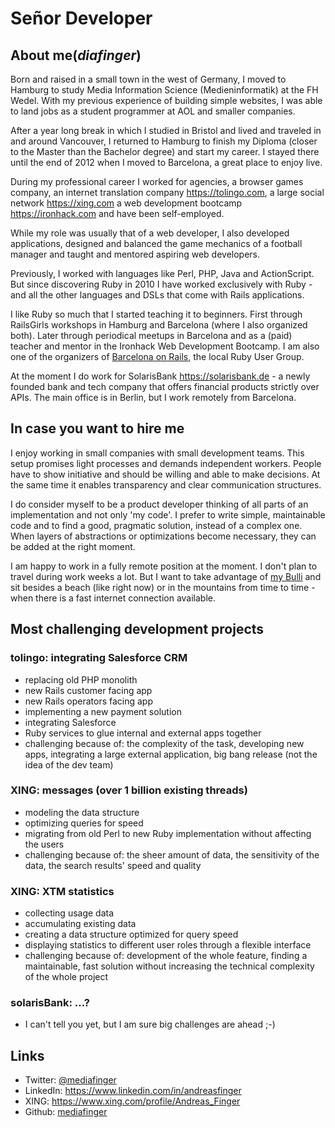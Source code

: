 # Señor Developer

## About me(_diafinger_)

Born and raised in a small town in the west of Germany, I moved to Hamburg to study Media Information Science (Medieninformatik) at the FH Wedel. With my previous experience of building simple websites, I was able to land jobs as a student programmer at AOL and smaller companies.

After a year long break in which I studied in Bristol and lived and traveled in and around Vancouver, I returned to Hamburg to finish my Diploma (closer to the Master than the Bachelor degree) and start my career. I stayed there until the end of 2012 when I moved to Barcelona, a great place to enjoy live.

During my professional career I worked for agencies, a browser games company, an internet translation company <https://tolingo.com>, a large social network <https://xing.com> a web development bootcamp <https://ironhack.com> and have been self-employed.

While my role was usually that of a web developer, I also developed applications, designed and balanced the game mechanics of a football manager and taught and mentored aspiring web developers.

Previously, I worked with languages like Perl, PHP, Java and ActionScript. But since discovering Ruby in 2010 I have worked exclusively with Ruby - and all the other languages and DSLs that come with Rails applications.

I like Ruby so much that I started teaching it to beginners. First through RailsGirls workshops in Hamburg and Barcelona (where I also organized both). Later through periodical meetups in Barcelona and as a (paid) teacher and mentor in the Ironhack Web Development Bootcamp. I am also one of the organizers of [Barcelona on Rails](https://www.meetup.com/Barcelona-on-Rails), the local Ruby User Group.

At the moment I do work for SolarisBank <https://solarisbank.de> - a newly founded bank and tech company that offers financial products strictly over APIs. The main office is in Berlin, but I work remotely from Barcelona.


## In case you want to hire me

I enjoy working in small companies with small development teams. This setup promises light processes and demands independent workers. People have to show initiative and should be willing and able to make decisions. At the same time it enables transparency and clear communication structures.

I do consider myself to be a product developer thinking of all parts of an implementation and not only 'my code'. I prefer to write simple, maintainable code and to find a good, pragmatic solution, instead of a complex one. When layers of abstractions or optimizations become necessary, they can be added at the right moment.

I am happy to work in a fully remote position at the moment. I don't plan to travel during work weeks a lot. But I want to take advantage of [my Bulli](https://www.dropbox.com/s/t503wgvu218qtns/20160424_075917.jpg?dl=0 "Montsec, Spain") and sit besides a beach (like right now) or in the mountains from time to time - when there is a fast internet connection available.


## Most challenging development projects

### tolingo: integrating Salesforce CRM
  - replacing old PHP monolith
  - new Rails customer facing app
  - new Rails operators facing app
  - implementing a new payment solution
  - integrating Salesforce
  - Ruby services to glue internal and external apps together
  - challenging because of: the complexity of the task, developing new apps, integrating a large external application, big bang release (not the idea of the dev team)

### XING: messages (over 1 billion existing threads)
  - modeling the data structure
  - optimizing queries for speed
  - migrating from old Perl to new Ruby implementation without affecting the users
  - challenging because of: the sheer amount of data, the sensitivity of the data, the search results' speed and quality

### XING: XTM statistics
  - collecting usage data
  - accumulating existing data
  - creating a data structure optimized for query speed
  - displaying statistics to different user roles through a flexible interface
  - challenging because of: development of the whole feature, finding a maintainable, fast solution without increasing the technical complexity of the whole project

### solarisBank: ...?
  - I can't tell you yet, but I am sure big challenges are ahead ;-)


## Links

  - Twitter: [@mediafinger](https://twitter.com/mediafinger)
  - LinkedIn: <https://www.linkedin.com/in/andreasfinger>
  - XING: <https://www.xing.com/profile/Andreas_Finger>
  - Github: [mediafinger](https://github.com/mediafinger)
